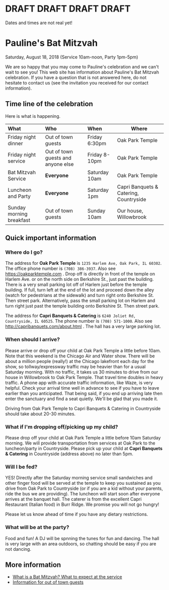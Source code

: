 # DRAFT DRAFT DRAFT DRAFT
Dates and times are not real yet! 

# Pauline's Bat Mitzvah
Saturday, August 18, 2018 (Service 10am-noon, Party 1pm-5pm)

We are so happy that you may come to Pauline's celebration and we can't wait to see you! This web site has information about Pauline's Bat Mitzvah celebration. If you have a question that is not answered here, do not hesitate to contact us (see the invitation you received for our contact information). 

## Time line of the celebration

Here is what is happening. 

| What   | Who   | When    | Where |
|:-------|:------|:--------|-------|
| Friday night dinner | Out of town guests | Friday 6:30pm | Oak Park Temple |
| Friday night service | Out of town guests and anyone else | Friday 8-10pm | Oak Park Temple | 
| Bat Mitzvah Service | **Everyone** | Saturday 10am | Oak Park Temple | 
| Luncheon and Party | **Everyone** | Saturday 1pm | Capri Banquets & Catering, Countryside | 
| Sunday morning breakfast | Out of town guests | Sunday 10am | Our house, Willowbrook | 

## Quick important information

### Where do I go?

The address for **Oak Park Temple** is `1235 Harlem Ave, Oak Park, IL 60302`. The office phone number is `(708) 386-3937`. Also see https://oakparktemple.com . Drop off is directly in front of the temple on Harlem Ave. or on the north side on Berkshire St., just past the building. There is a very small parking lot off of Harlem just before the temple building. If full, turn left at the end of the lot and proceed down the alley (watch for pedestrians at the sidewalk) and turn right onto Berkshire St. Then street park. Alternatively, pass the small parking lot on Harlem and turn right just past the temple building onto Berkshire St. Then street park. 

The address for **Capri Banquets & Catering** is `6240 Joliet Rd, Countryside, IL 60525`. The phone number is `(708) 571-1000`. Also see http://capribanquets.com/about.html . The hall has a very large parking lot. 

### When should I arrive?

Please arrive or drop off your child at Oak Park Temple a little before 10am. Note that this weekend is the Chicago Air and Water show. There will be about a million people (really!) at the Chicago lakefront each day for the show, so tollway/expressway traffic may be heavier than for a usual Saturday morning. With no traffic, it takes us 30 minutes to drive from our house in Willowbrook to Oak Park Temple. That travel time doubles in heavy traffic. A phone app with accurate traffic information, like Waze, is very helpful. Check your arrival time well in advance to see if you have to leave earlier than you anticipated. That being said, if you end up arriving late then enter the sanctuary and find a seat quietly. We'll be glad that you made it. 

Driving from Oak Park Temple to Capri Banquets & Catering in Countryside should take about 20-30 minutes. 

### What if I'm dropping off/picking up my child?

Please drop off your child at Oak Park Temple a little before 10am Saturday morning. We will provide transportation from services at Oak Park to the luncheon/party in Countryside. Please pick up your child at **Capri Banquets & Catering** in Countryside (address above) no later than 5pm. 

### Will I be fed?

YES! Directly after the Saturday morning service small sandwiches and other finger food will be served at the temple to keep you sustained as you drive from Oak Park to Countryside (or if you are a kid without your parents, ride the bus we are providing). The luncheon will start soon after everyone arrives at the banquet hall. The caterer is from the excellent Capri Restaurant (Italian food) in Burr Ridge. We promise you will not go hungry! 

Please let us know ahead of time if you have any dietary restrictions.

### What will be at the party?

Food and fun! A DJ will be spnning the tunes for fun and dancing. The hall is very large with an area outdoors, so chatting should be easy if you are not dancing. 

## More information

- [What is a Bat Mitzvah? What to expect at the service](/whatIsBatMitzvah)
- [Information for out of town guests](/outOfTown)
